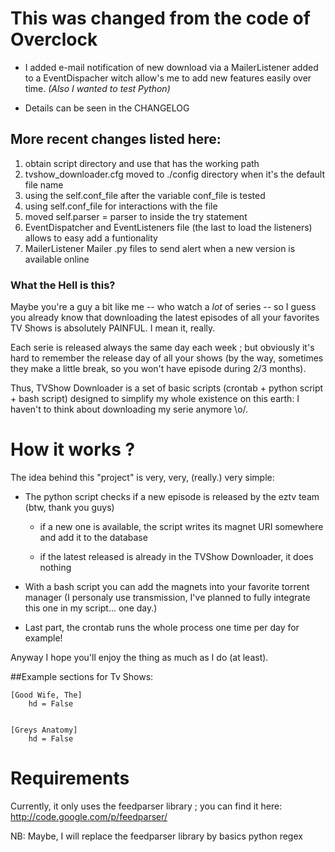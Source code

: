 # This was changed from the code of Overclock
* I added e-mail notification of new download via a MailerListener added to a EventDispacher
witch allow's me to add new features easily over time. *(Also I wanted to test Python)*

* Details can be seen in the CHANGELOG

## More recent changes listed here:

1. obtain script directory and use that has the working path
2. tvshow_downloader.cfg moved to ./config directory when it's the default file name
3. using the self.conf_file after the variable conf_file is tested
4. using self.conf_file for interactions with the file
5. moved self.parser = parser to inside the try statement
6. EventDispatcher and EventListeners file (the last to load the listeners) allows to easy add a funtionality
7. MailerListener Mailer .py files to send alert when a new version is available online

### What the Hell is this?
Maybe you're a guy a bit like me -- who watch a *lot* of series -- so I guess you already know that downloading the latest episodes of all your favorites TV Shows is absolutely PAINFUL. I mean it, really.

Each serie is released always the same day each week ; but obviously it's hard to remember the release day of all your shows (by the way, sometimes they make a little break, so you won't have episode during 2/3 months).

Thus, TVShow Downloader is a set of basic scripts (crontab + python script + bash script) designed
to simplify my whole existence on this earth: I haven't to think about downloading my serie anymore \o/.

# How it works ?
The idea behind this "project" is very, very, (really.) very simple:

* The python script checks if a new episode is released by the eztv team (btw, thank you guys)

    * if a new one is available, the script writes its magnet URI somewhere and add it to the database

    * if the latest released is already in the TVShow Downloader, it does nothing
    
* With a bash script you can add the magnets into your favorite torrent manager (I personaly use transmission, I've planned to fully integrate this one in my script... one day.)

* Last part, the crontab runs the whole process one time per day for example!

Anyway I hope you'll enjoy the thing as much as I do (at least).

##Example sections for Tv Shows:


    [Good Wife, The]
    	hd = False


	[Greys Anatomy]
		hd = False


# Requirements
Currently, it only uses the feedparser library ; you can find it here:
    http://code.google.com/p/feedparser/

NB: Maybe, I will replace the feedparser library by basics python regex
